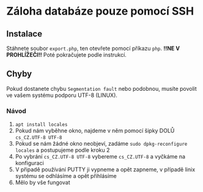 Záloha databáze pouze pomocí SSH
==============

Instalace
------
Stáhnete soubor `export.php`, ten otevřete pomocí příkazu `php`. __!!NE V PROHLÍŽEČI!!__
Poté pokračujete podle instrukcí.

Chyby
-------
Pokud dostanete chybu `Segmentation fault` nebo podobnou, musíte povolit ve vašem systému podporu UTF-8 (LINUX).
### Návod
1. `apt install locales`
2. Pokud nám vyběhne okno, najdeme v něm pomocí šipky DOLŮ `cs_CZ.UTF-8 UTF-8`
3. Pokud se nám žádné okno neobjeví, zadáme `sudo dpkg-reconfigure locales` a postupujeme podle kroku 2
4. Po vybrání `cs_CZ.UTF-8 UTF-8` vybereme `cs_CZ.UTF-8` a vyčkáme na konfiguraci
5. V připadě používání PUTTY ji vypneme a opět zapneme, v případě linix systému se odhlásíme a opět přihlásíme
6. Mělo by vše fungovat
